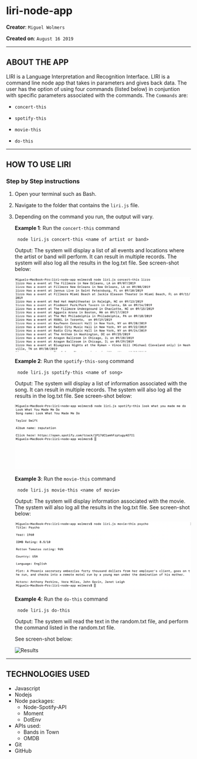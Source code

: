 # liri-node-app

**Creator**: `Miguel Wolmers`

**Created on**: `August 16 2019`

- - -

## ABOUT THE APP
LIRI is a Language Interpretation and Recognition Interface. LIRI is a command line node app that takes in parameters and gives back data. The user has the option of using four commands (listed below) in conjuntion with specific parameters associated with the commands. The  `Commands` are:

   * `concert-this`

   * `spotify-this`

   * `movie-this`

   * `do-this`

- - -
## HOW TO USE LIRI

### **Step by Step instructions**

1. Open your terminal such as Bash.
2. Navigate to the folder that contains the `liri.js` file. 
3. Depending on the command you run, the output will vary. 

    **Example 1**: Run the `concert-this` command
    
        node liri.js concert-this <name of artist or band>
    
    Output: The system will display a list of all events and locations where the artist or band will perform. It can result in multiple records. The system will also log all the results in the log.txt file. See screen-shot below:

    ![Results](/assets/screenshots/concertThis-results.png)

    **Example 2**: Run the `spotify-this-song` command
    
        node liri.js spotify-this <name of song>
    
    Output: The system will display a list of information associated with the song. It can result in multiple records. The system will also log all the results in the log.txt file. See screen-shot below:

    ![Results](/assets/screenshots/spotifyThis-results.png)

    **Example 3**: Run the `movie-this` command
    
        node liri.js movie-this <name of movie>
    
    Output: The system will display information associated with the movie. The system will also log all the results in the log.txt file. See screen-shot below:

    ![Results](/assets/screenshots/movieThis-results.png)


    **Example 4**: Run the `do-this` command
        
        node liri.js do-this
        
    Output: The system will read the text in the random.txt file, and perform the command listed in the random.txt file. 
    
    See screen-shot below:

    ![Results](/assets/screenshots/doThis-results)

- - -

## TECHNOLOGIES USED
* Javascript
* Nodejs
* Node packages:
    * Node-Spotify-API
    * Moment
    * DotEnv
* APIs used:
    * Bands in Town
    * OMDB
* Git
* GitHub